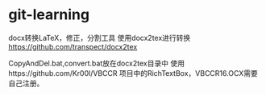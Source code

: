 # git-learning
docx转换LaTeX，修正，分割工具
使用docx2tex进行转换 https://github.com/transpect/docx2tex

CopyAndDel.bat,convert.bat放在docx2tex目录中
使用https://github.com/Kr00l/VBCCR 项目中的RichTextBox，VBCCR16.OCX需要自己注册。
